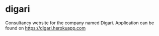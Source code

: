 # digari
Consultancy website for the company named Digari. Application can be found on https://digari.herokuapp.com
